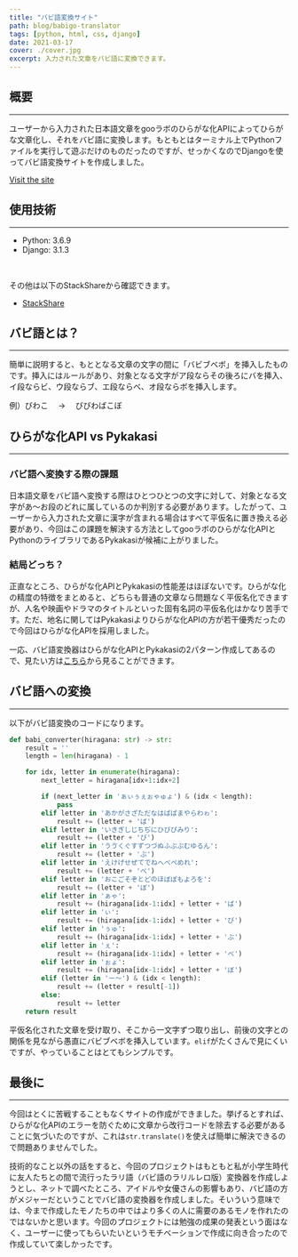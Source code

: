 ```yaml
---
title: "バビ語変換サイト"
path: blog/babigo-translator
tags: [python, html, css, django]
date: 2021-03-17
cover: ./cover.jpg
excerpt: 入力された文章をバビ語に変換できます。
---
```


## 概要

---

ユーザーから入力された日本語文章をgooラボのひらがな化APIによってひらがな文章化し、それをバビ語に変換します。もともとはターミナル上でPythonファイルを実行して遊ぶだけのものだったのですが、せっかくなのでDjangoを使ってバビ語変換サイトを作成しました。

[Visit the site](https://aspected-helios.herokuapp.com/peacock/babigo/)

## 使用技術

---

- Python: 3.6.9
- Django: 3.1.3

<br>

その他は以下のStackShareから確認できます。<br>

- [StackShare](https://stackshare.io/zaw/babigo)

<h2 id="babigo">バビ語とは？</h2>

---

簡単に説明すると、もととなる文章の文字の間に「バビブベボ」を挿入したものです。挿入にはルールがあり、対象となる文字がア段ならその後ろにバを挿入、イ段ならビ、ウ段ならブ、エ段ならベ、オ段ならボを挿入します。

例）びわこ　 → 　びびわばこぼ

## ひらがな化API vs Pykakasi

---

### バビ語へ変換する際の課題

日本語文章をバビ語へ変換する際はひとつひとつの文字に対して、対象となる文字があ～お段のどれに属しているのか判別する必要があります。したがって、ユーザーから入力された文章に漢字が含まれる場合はすべて平仮名に置き換える必要があり、今回はこの課題を解決する方法としてgooラボのひらがな化APIとPythonのライブラリであるPykakasiが候補に上がりました。

### 結局どっち？

正直なところ、ひらがな化APIとPykakasiの性能差はほぼないです。ひらがな化の精度の特徴をまとめると、どちらも普通の文章なら問題なく平仮名化できますが、人名や映画やドラマのタイトルといった固有名詞の平仮名化はかなり苦手です。ただ、地名に関してはPykakasiよりひらがな化APIの方が若干優秀だったので今回はひらがな化APIを採用しました。

一応、バビ語変換器はひらがな化APIとPykakasiの2パターン作成してあるので、見たい方は[こちら](https://github.com/zoniha/babigo/blob/main/converter/hiragana_converter.py)から見ることができます。

## バビ語への変換

---

以下がバビ語変換のコードになります。

```Python
def babi_converter(hiragana: str) -> str:
    result = ''
    length = len(hiragana) - 1

    for idx, letter in enumerate(hiragana):
        next_letter = hiragana[idx+1:idx+2]

        if (next_letter in 'ぁぃぅぇぉゃゅょ') & (idx < length):
            pass
        elif letter in 'あかがさざただなはばぱまやらわゎ':
            result += (letter + 'ば')
        elif letter in 'いきぎしじちぢにひびぴみり':
            result += (letter + 'び')
        elif letter in 'うゔくぐすずつづぬふぶぷむゆるん':
            result += (letter + 'ぶ')
        elif letter in 'えけげせぜてでねへべぺめれ':
            result += (letter + 'べ')
        elif letter in 'おこごそぞとどのほぼぽもよろを':
            result += (letter + 'ぼ')
        elif letter in 'ぁゃ':
            result += (hiragana[idx-1:idx] + letter + 'ば')
        elif letter in 'ぃ':
            result += (hiragana[idx-1:idx] + letter + 'び')
        elif letter in 'ぅゅ':
            result += (hiragana[idx-1:idx] + letter + 'ぶ')
        elif letter in 'ぇ':
            result += (hiragana[idx-1:idx] + letter + 'べ')
        elif letter in 'ぉょ':
            result += (hiragana[idx-1:idx] + letter + 'ぼ')
        elif (letter in 'ー〜') & (idx < length):
            result += (letter + result[-1])
        else:
            result += letter
    return result
```

平仮名化された文章を受け取り、そこから一文字ずつ取り出し、前後の文字との関係を見ながら愚直にバビブベボを挿入しています。`elif`がたくさんで見にくいですが、やっていることはとてもシンプルです。

## 最後に

---

今回はとくに苦戦することもなくサイトの作成ができました。挙げるとすれば、ひらがな化APIのエラーを防ぐために文章から改行コードを除去する必要があることに気づいたのですが、これは`str.translate()`を使えば簡単に解決できるので問題ありませんでした。

技術的なこと以外の話をすると、今回のプロジェクトはもともと私が小学生時代に友人たちとの間で流行ったラリ語（バビ語のラリルレロ版）変換器を作成しようとし、ネットで調べたところ、アイドルや女優さんの影響もあり、バビ語の方がメジャーだということでバビ語の変換器を作成しました。そいういう意味では、今まで作成したモノたちの中ではより多くの人に需要のあるモノを作れたのではないかと思います。今回のプロジェクトには勉強の成果の発表という面はなく、ユーザーに使ってもらいたいというモチベーションで作成に向き合ったので作成していて楽しかったです。
